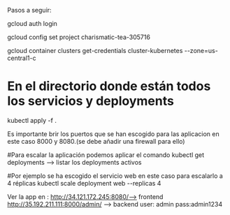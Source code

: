 Pasos a seguir:

gcloud auth login

gcloud config set project  charismatic-tea-305716

gcloud container clusters get-credentials cluster-kubernetes --zone=us-central1-c

# En el directorio donde están todos los servicios y deployments
kubectl apply -f .

Es importante brir los puertos que se han escogido para las aplicacion en este caso 8000 y 8080.(se debe añadir una firewall para ello)

#Para escalar la aplicación podemos aplicar el comando 
kubectl get deployments --> listar los deployments activos

#Por ejemplo se ha escogido el  servicio web en este caso para escalarlo a 4 réplicas
kubectl scale deployment web --replicas 4

Ver la app  en :
http://34.121.172.245:8080/--> frontend
http://35.192.211.111:8000/admin/ --> backend
 user: admin
 pass:admin1234